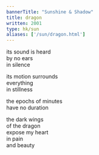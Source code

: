 ```yaml
---
bannerTitle: "Sunshine & Shadow" 
title: dragon
written: 2001
type: hk/sun
aliases: ['/sun/dragon.html']
---
```


its sound is heard  
by no ears  
in silence  


its motion surrounds  
everything  
in stillness


the epochs of minutes  
have no duration


the dark wings  
of the dragon  
expose my heart  
in pain  
and beauty
